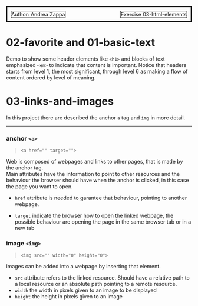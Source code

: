 <div style="border:solid;padding:10px;">
<span style="float:left;border:solid 1px;">Author: Andrea Zappa </span>
<span style="border:solid 1px;float:right;">
Exercise 03-html-elements
</span><br>
</div>





# 02-favorite and 01-basic-text

Demo to show some header elements like ```<h1>``` and blocks of text emphasized ```<em>``` to indicate that content is important.
Notice that headers starts from level 1, the most significant, through level 6 as making a flow of content ordered by level of meaning.

# 03-links-and-images
In this project there are described the anchor ```a``` tag and ```img```  in more detail.

---
### anchor ```<a>```

> ```<a href="" target="">```

<p>Web is composed of webpages and links to other pages, that is made by the anchor tag.
<br>
Main attributes  have the information to point to other resources and the behaviour the browser should have when the anchor is clicked, in this case the page you want to open.
</p>

- ```href``` attribute is needed to garantee that behaviour, pointing to another webpage.


- ```target``` indicate the browser how to open the linked webpage, the possible behaviour are opening the page in the same browser tab or in a new tab

### image ```<img>```

> ```<img src="" width="0" height="0">```

images can be added into a webpage by inserting that element.

- ```src``` attribute refers to the linked resource. Should have a relative path to a local resource or an absolute path pointing to a remote resource.
- ```width``` the width in pixels given to an image to be displayed
- ```height``` the height in pixels given to an image
  